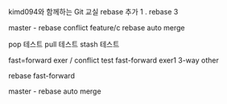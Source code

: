 kimd094와 함께하는 Git 교실
rebase 추가 1 .
rebase 3

master - rebase conflict
feature/c rebase auto merge

pop 테스트
pull 테스트
stash 테스트




fast=forward exer / conflict test
fast-forward exer1
3-way other

rebase fast-forward

master - rebase auto merge
